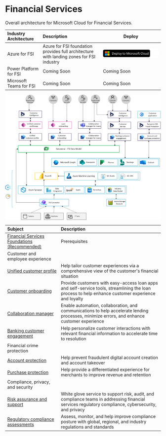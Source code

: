 # Financial Services

Overall architecture for Microsoft Cloud for Financial Services.

| Industry Architecture | Description | Deploy |
|:----------------------|:------------|--------|
| Azure for FSI | Azure for FSI foundation  provides full architecture with landing zones for FSI industry |[![Deploy To Microsoft Cloud](../docs/deploytomicrosoftcloud.svg)](https://portal.azure.com/#blade/Microsoft_Azure_CreateUIDef/CustomDeploymentBlade/uri/https%3A%2F%2Fraw.githubusercontent.com%2FMicrosoft%2Findustry%2Fmain%2Fhealthcare%2Fri%2FhealthArm.json/uiFormDefinitionUri/https%3A%2F%2Fraw.githubusercontent.com%2FMicrosoft%2Findustry%2Fmain%2Fhealthcare%2Fri%2Fhealth-portal.json)
| Power Platform for FSI | Coming Soon | Coming Soon
| Microsoft Teams for FSI | Coming Soon | Coming Soon

![Financial Services Industry Reference Architecture](./docs/mc4f-reference-architecture.png)

| Subject | Description |
|:---------------------------|:------------|
| [Financial Services Foundations (Recommended)](./fsi/prereqs.md) | Prerequisites
| Customer and employee experience
| [Unified customer profile](./fsi/solutions/unifiedCustomerProfile) | Help tailor customer experiences via a comprehensive view of the customer's financial situation
| [Customer onboarding](./fsi/solutions/customerOnboarding) | Provide customers with easy-access loan apps and self-service tools, streamlining the loan process to help enhance customer experience and loyalty
| [Collaboration manager](./fsi/solutions/collaborationManager) | Enable automation, collaboration, and communications to help accelerate lending processes, minimize errors, and enhance customer experience
| [Banking customer engagement](./fsi/solutions/customerEngagement) | Help personalize customer interactions with relevant financial information to accelerate time to resolution
| Financial crime protection
| [Account protection](./fsi/solutions/accountProtection) | Help prevent fraudulent digital account creation and account takeover
| [Purchase protection](./fsi/solutions/purchaseProtection) | Help provide a differentiated experience for merchants to improve revenue and retention
| Compliance, privacy, and security
| [Risk assurance and support](./fsi/solutions/riskAssurance) | White glove service to support risk, audit, and compliance teams in addressing financial services regulatory compliance, cybersecurity, and privacy
| [Regulatory compliance assessments](./fsi/solutions/complianceAssessments) | Assess, monitor, and help improve compliance posture with global, regional, and industry regulations and standards
